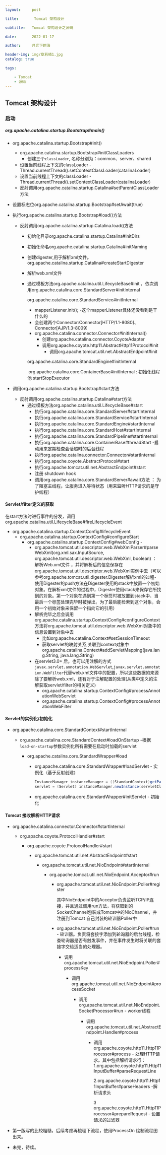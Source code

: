 ```yaml
---
layout:     post

title:       Tomcat 架构设计

subtitle:   Tomcat 架构设计之源码

date:       2022-01-17

author:     月光下的海

header-img: img/章若楠1.jpg
catalog: true

tags:

    - Tomcat
    - 源码
---
```


## Tomcat 架构设计

### 启动

##### org.apache.catalina.startup.Bootstrap#main()

- org.apache.catalina.startup.Bootstrap#init()

  - org.apache.catalina.startup.Bootstrap#initClassLoaders
    - 创建三个`classLoader`, 名称分别为：common、server、shared
  - 设置当前线程上下文的classLoader -Thread.currentThread().setContextClassLoader(catalinaLoader)
  - 设置当前线程上下文的classLoader -Thread.currentThread().setContextClassLoader(catalinaLoader)
  - 反射调用org.apache.catalina.startup.Catalina#setParentClassLoader方法

- 设置标志位org.apache.catalina.startup.Bootstrap#setAwait(true)

- 执行org.apache.catalina.startup.Bootstrap#load()方法

  - 反射调用org.apache.catalina.startup.Catalina.load()方法

    - 初始化目录org.apache.catalina.startup.Catalina#initDirs

    - 初始化命名org.apache.catalina.startup.Catalina#initNaming

    - 创建digester,用于解析xml文件。org.apache.catalina.startup.Catalina#createStartDigester 

    - 解析web.xml文件

    - 通过模板方法org.apache.catalina.util.LifecycleBase#init ，依次调用org.apache.catalina.core.StandardServer#initInternal

      org.apache.catalina.core.StandardService#initInternal

      - mapperListener.init(); -这个mapperListener具体还没看到是干什么的
      - 会创建两个Connector:Connector[HTTP/1.1-8080]、Connector[AJP/1.3-8009]
      - org.apache.catalina.connector.Connector#initInternal()
        - 创建org.apache.catalina.connector.CoyoteAdapter
        - 调用org.apache.coyote.http11.AbstractHttp11Protocol#init
          - 调用org.apache.tomcat.util.net.AbstractEndpoint#init

      org.apache.catalina.core.StandardEngine#initInternal

      ​	org.apache.catalina.core.ContainerBase#initInternal : 初始化线程池	startStopExecutor

- 调用org.apache.catalina.startup.Bootstrap#start方法

  - 反射调用org.apache.catalina.startup.Catalina#start方法
    - 通过模板方法org.apache.catalina.util.LifecycleBase#start
      - 执行org.apache.catalina.core.StandardServer#startInternal
      - 执行org.apache.catalina.core.StandardService#startInternal
      - 执行org.apache.catalina.core.StandardEngine#startInternal
      - 执行org.apache.catalina.core.StandardHost#startInternal
      - 执行org.apache.catalina.core.StandardPipeline#startInternal
      - 执行org.apache.catalina.core.ContainerBase#threadStart -启动用来定期检查会话超时的后台线程
      - 执行org.apache.catalina.connector.Connector#startInternal
      - 执行org.apache.coyote.AbstractProtocol#start
      - 执行org.apache.tomcat.util.net.AbstractEndpoint#start
      - 注册 shutdown hook
      - 调用org.apache.catalina.core.StandardServer#await方法 ： 为了阻塞主线程，让服务进入等待状态（用来监听HTTP请求的是守护线程）

#### Servlet/filter定义的获取

在start方法时进行事件的分发，调用org.apache.catalina.util.LifecycleBase#fireLifecycleEvent

- org.apache.catalina.startup.ContextConfig#lifecycleEvent
  - org.apache.catalina.startup.ContextConfig#configureStart
    - org.apache.catalina.startup.ContextConfig#webConfig -
      - org.apache.tomcat.util.descriptor.web.WebXmlParser#parseWebXml(org.xml.sax.InputSource, org.apache.tomcat.util.descriptor.web.WebXml, boolean) ： 解析Web.xml文件 ，并将解析后的信息保存在org.apache.tomcat.util.descriptor.web.WebXml实例中去（可以参考org.apache.tomcat.util.digester.Digester解析xml的过程- 使用Digester的push方法在Digester使用的stack中放置一个初始对象。在解析xml文件的过程中，Digester使用stack来保存它所找到的对象。第一个对象在遇到第一个标签时被放置到stack中，当最后一个标签处理完毕时被弹出。为了最后能检索到这个对象，会用一个初始对象来保留一个指向它的引用）
      - 解析完毕之后会调用org.apache.catalina.startup.ContextConfig#configureContext方法将org.apache.tomcat.util.descriptor.web.WebXml对象中的信息设置到对象中去
        - 比如org.apache.catalina.Context#setSessionTimeout
        - 获取servlet的映射关系,关联到context对象中org.apache.catalina.Context#addServletMapping(java.lang.String, java.lang.String)
      - 在servlet3.0+ 后，也可以用注解的方式`javax.servlet.annotation.WebServlet`,`javax.servlet.annotation.WebFilter`代替web.xml文件中的配置，所以这些数据的来源除了要解析web.xml，还有对于注解配置的处理(从类中定义的注解获取servlet/filter的相关定义)
        - org.apache.catalina.startup.ContextConfig#processAnnotationWebServlet
        - org.apache.catalina.startup.ContextConfig#processAnnotationWebFilter

#### Servlet的实例化/初始化

- org.apache.catalina.core.StandardContext#startInternal

  - org.apache.catalina.core.StandardContext#loadOnStartup -根据`load-on-startup`参数实例化所有需要在启动时加载的servlet

    - org.apache.catalina.core.StandardWrapper#load

      - org.apache.catalina.core.StandardWrapper#loadServlet  - 实例化（基于反射创建）

        ```java
        InstanceManager instanceManager = ((StandardContext)getParent()).getInstanceManager();
        servlet = (Servlet) instanceManager.newInstance(servletClass);
        ```

      - org.apache.catalina.core.StandardWrapper#initServlet  - 初始化

#### Tomcat 接收解析HTTP请求

- org.apache.catalina.connector.Connector#startInternal

  - org.apache.coyote.ProtocolHandler#start

    - org.apache.coyote.ProtocolHandler#start

      - org.apache.tomcat.util.net.AbstractEndpoint#start

        - org.apache.tomcat.util.net.NioEndpoint#startInternal 

          - org.apache.tomcat.util.net.NioEndpoint.Acceptor#run

            - org.apache.tomcat.util.net.NioEndpoint.Poller#register 

              其中NioEndpoint中的Acceptor负责监听TCP/IP连接，并且通过调用run方法，将获取到的SocketChannel包装成Tomcat中的NioChannel，并注册到Tomcat 自己封装的轮训器Poller中

            - org.apache.tomcat.util.net.NioEndpoint.Poller#run - 轮训器。负责将套接字添加到轮询器的后台线程，检查轮询器是否有触发事件，并在事件发生时将关联的套接字交给适当的处理器。

              - 调用org.apache.tomcat.util.net.NioEndpoint.Poller#processKey

                - 调用org.apache.tomcat.util.net.NioEndpoint#processSocket

                  - 调用org.apache.tomcat.util.net.NioEndpoint.SocketProcessor#run - worker线程

                    - 调用org.apache.tomcat.util.net.AbstractEndpoint.Handler#process

                      - 调用org.apache.coyote.http11.Http11Processor#process - 处理HTTP请求。其中包括解析请求行：1.org.apache.coyote.http11.Http11InputBuffer#parseRequestLine

                        2.org.apache.coyote.http11.Http11InputBuffer#parseHeaders -解析请求头

                        3 org.apache.coyote.http11.Http11Processor#prepareRequest - 设置请求的过滤器



- 第一版写的比较粗糙，后续考虑再梳理下流程，使用ProcessOn 绘制流程图出来。
- 未完，待续。